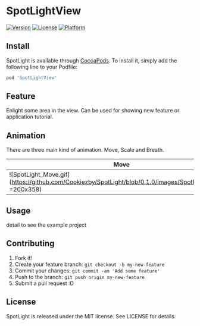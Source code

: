# SpotLightView

[![Version](https://img.shields.io/cocoapods/v/SpotLightView.svg?style=flat)](http://cocoapods.org/pods/SpotLightView)
[![License](https://img.shields.io/cocoapods/l/SpotLightView.svg?style=flat)](http://cocoapods.org/pods/SpotLightView)
[![Platform](https://img.shields.io/cocoapods/p/SpotLightView.svg?style=flat)](http://cocoapods.org/pods/SpotLightView)

## Install

SpotLight is available through [CocoaPods](http://cocoapods.org). To install it, simply add the following line to your Podfile:

```ruby
pod 'SpotLightView'
```

## Feature

Enlight some area in the view. Can be used for showing new feature or application tutorial.

## Animation

There are three main kind of animation. Move, Scale and Breath.

| Move   |      Scale   |  Breath |
|----------|:-------------:|:------:|
| ![SpotLight_Move.gif](https://github.com/Cookiezby/SpotLight/blob/0.1.0/images/SpotLight_Move.gif =200x358) | ![SpotLight_Scale.gif](https://github.com/Cookiezby/SpotLight/blob/0.1.0/images/SpotLight_Scale.gif =200x358) | ![https://github.com/Cookiezby/SpotLight/blob/0.1.0/images/SpotLight_Breath.gif =200x358) |

## Usage

detail to see the example project

## Contributing

1. Fork it!
2. Create your feature branch: `git checkout -b my-new-feature`
3. Commit your changes: `git commit -am 'Add some feature'`
4. Push to the branch: `git push origin my-new-feature`
5. Submit a pull request :D

## License

SpotLight is released under the MIT license. See LICENSE for details.
